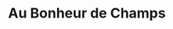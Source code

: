 ---
title: "Au Bonheur de Champs"
url: /champs-sur-marne/au-bonheur-de-champs/
shop: boulangerie
---